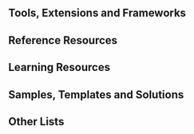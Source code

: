 ## Tools, Extensions and Frameworks


## Reference Resources


## Learning Resources


## Samples, Templates and Solutions


## Other Lists

